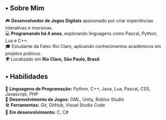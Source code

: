<h2>• Sobre Mim </h2>
🎮 <b>Desenvolvedor de Jogos Digitais</b> apaixonado por criar experiências interativas e imersivas. <br>
💻 <b>Programando há 4 anos</b>, explorando linguagens como Pascal, Python, Lua e C++. <br>
🎓 Estudante da Fatec Rio Claro, aplicando conhecimentos acadêmicos em projetos práticos. <br>
🌍 Localizado em <b>Rio Claro, São Paulo, Brasil</b>.

<h2>• Habilidades </h2>
🤖 <b>Linguagens de Programação:</b> Python, C++, Java, Lua, Pascal, CSS, Javascript, PHP <br>
🎲 <b>Desenvolvimento de Jogos:</b> GML, Unity, Roblox Studio <br>
🛠️ <b>Ferramentas:</b> Git, GitHub, Visual Studio Code <br>
🌲 <b>Em desenvolvimento:</b> C, C#
